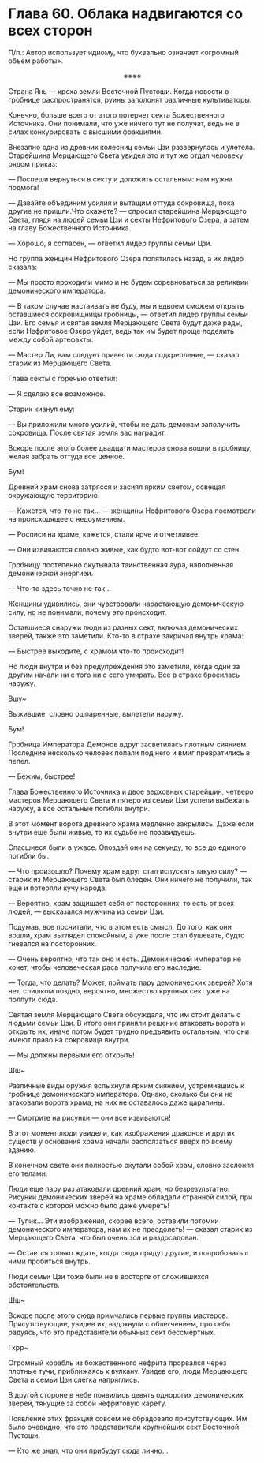 # Глава 60. Облака надвигаются со всех сторон


П/п.: Автор использует идиому, что буквально означает «огромный объем работы».

<div align="center"><div align="center">※※※※</div></div>

Страна Янь — кроха земли Восточной Пустоши. Когда новости о гробнице распространятся, руины заполонят различные культиваторы.

Конечно, больше всего от этого потеряет секта Божественного Источника. Они понимали, что уже ничего тут не получат, ведь не в силах конкурировать с высшими фракциями.

Внезапно одна из древних колесниц семьи Цзи развернулась и улетела. Старейшина Мерцающего Света увидел это и тут же отдал человеку рядом приказ:

— Поспеши вернуться в секту и доложить остальным: нам нужна подмога!

— Давайте объединим усилия и вытащим оттуда сокровища, пока другие не пришли.Что скажете? — спросил старейшина Мерцающего Света, глядя на людей семьи Цзи и секты Нефритового Озера, а затем на главу Божественного Источника.

— Хорошо, я согласен, — ответил лидер группы семьи Цзи.

Но группа женщин Нефритового Озера попятилась назад, а их лидер сказала:

— Мы просто проходили мимо и не будем соревноваться за реликвии демонического императора.

— В таком случае настаивать не буду, мы и вдвоем сможем открыть оставшиеся сокровищницы гробницы, — ответил лидер группы семьи Цзи. Его семья и святая земля Мерцающего Света будут даже рады, если Нефритовое Озеро уйдет, ведь так им будет проще поделить между собой артефакты.

— Мастер Ли, вам следует привести сюда подкрепление, — сказал старик из Мерцающего Света.

Глава секты с горечью ответил:

— Я сделаю все возможное.

Старик кивнул ему:

— Вы приложили много усилий, чтобы не дать демонам заполучить сокровища. После святая земля вас наградит.

Вскоре после этого более двадцати мастеров снова вошли в гробницу, желая забрать оттуда все ценное.

Бум!

Древний храм снова затрясся и засиял ярким светом, освещая окружающую территорию.

— Кажется, что-то не так… — женщины Нефритового Озера посмотрели на происходящее с недоумением.

— Росписи на храме, кажется, стали ярче и отчетливее.

— Они извиваются словно живые, как будто вот-вот сойдут со стен.

Гробницу постепенно окутывала таинственная аура, наполненная демонической энергией.

— Что-то здесь точно не так…

Женщины удивились, они чувствовали нарастающую демоническую силу, но не понимали, почему это происходит.

Оставшиеся снаружи люди из разных сект, включая демонических зверей, также это заметили. Кто-то в страхе закричал внутрь храма:

— Быстрее выходите, с храмом что-то происходит!

Но люди внутри и без предупреждения это заметили, когда один за другим начали ни с того ни с сего умирать. Все в страхе бросилась наружу.

Вшу~

Выжившие, словно ошпаренные, вылетели наружу.

Бум!

Гробница Императора Демонов вдруг засветилась плотным сиянием. Последние несколько человек попали под него и вмиг превратились в пепел.

— Бежим, быстрее!

Глава Божественного Источника и двое верховных старейшин, четверо мастеров Мерцающего Света и пятеро из семьи Цзи успели выбежать наружу, а все остальные погибли внутри.

В этот момент ворота древнего храма медленно закрылись. Даже если внутри еще были живые, то их судьбе не позавидуешь.

Спасшиеся были в ужасе. Опоздай они на секунду, то все до единого погибли бы.

— Что произошло? Почему храм вдруг стал испускать такую силу? — старик из Мерцающего Света был бледен. Они ничего не получили, так еще и потеряли кучу народа.

— Вероятно, храм защищает себя от посторонних, то есть от всех людей, — высказался мужчина из семьи Цзи.

Подумав, все посчитали, что в этом есть смысл. До того, как они вошли, храм выглядел спокойным, а уже после стал бушевать, будто гневался на посторонних.

— Очень вероятно, что так оно и есть. Демонический император не хочет, чтобы человеческая раса получила его наследие.

— Тогда, что делать? Может, поймать пару демонических зверей? Хотя нет, слишком поздно, вероятно, множество крупных сект уже на полпути сюда.

Святая земля Мерцающего Света обсуждала, что им стоит делать с людьми семьи Цзи. В итоге они приняли решение атаковать ворота и открыть их, иначе потом будет трудно предъявить остальным, что они имеют право на сокровища внутри.

— Мы должны первыми его открыть!

Шш~

Различные виды оружия вспыхнули ярким сиянием, устремившись к гробнице демонического императора. Однако, сколько бы они не атаковали ворота храма, на них не оставалось даже царапины.

— Смотрите на рисунки — они все извиваются!

В этот момент люди увидели, как изображения драконов и других существ у основания храма начали расползаться вверх по всему зданию.

В конечном свете они полностью окутали собой храм, словно заслоняя его телами.

Люди еще пару раз атаковали древний храм, но безрезультатно. Рисунки демонических зверей на храме обладали странной силой, при контакте с которой можно было даже умереть!

— Тупик… Эти изображения, скорее всего, оставили потомки демонического императора, нам их не преодолеть! — сказал старик из Мерцающего Света, что был очень зол и раздосадован.

— Остается только ждать, когда сюда придут другие, и попробовать с ними пробиться внутрь.

Люди семьи Цзи тоже были не в восторге от сложившихся обстоятельств.

Шш~

Вскоре после этого сюда примчались первые группы мастеров. Присутствующие, увидев их, вздохнули с облегчением, про себя радуясь, что это представители обычных сект бессмертных.

Гхрр~

Огромный корабль из божественного нефрита прорвался через плотные тучи, приближаясь к вулкану. Увидев его, люди Мерцающего Света и семьи Цзи слегка напряглись.

В другой стороне в небе появились девять однорогих демонических зверей, тянущие за собой нефритовую карету.

Появление этих фракций совсем не обрадовало присутствующих. Им было очевидно, что это представители крупнейших сект Восточной Пустоши.

— Кто же знал, что они прибудут сюда лично…
